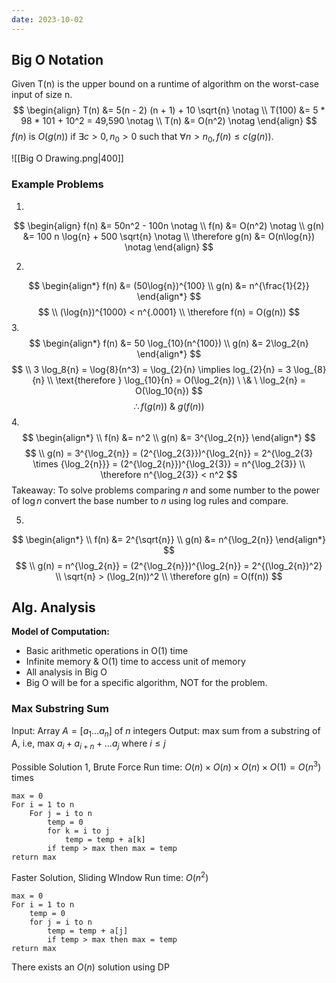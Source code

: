 ```yaml
---
date: 2023-10-02
---
```

## Big O Notation

Given T(n) is the upper bound on a runtime of algorithm on the worst-case input of size n.
$$
\begin{align}
T(n) &= 5(n - 2) (n + 1) + 10 \sqrt{n} \notag
\\ T(100) &= 5 * 98 * 101 + 10^2 = 49,590 \notag
\\ T(n) &= O(n^2) \notag
\end{align}
$$
$f(n)$ is $O(g(n))$ if $\exists c > 0, n_0 > 0$ such that $\forall n > n_0, f(n) \leq c(g(n))$.

![[Big O Drawing.png|400]]

### Example Problems

1. 
$$
\begin{align}
f(n) &= 50n^2 - 100n \notag
\\ f(n) &= O(n^2) \notag
\\ g(n) &= 100 n \log{n}  + 500 \sqrt{n} \notag
\\ \therefore g(n) &= O(n\log{n}) \notag
\end{align}
$$

2. 
$$
\begin{align*}
f(n) &= (50\log{n})^{100}
\\ g(n) &= n^{\frac{1}{2}}
\end{align*}
$$
$$
\\ (\log{n})^{1000} < n^{.0001}
\\ \therefore f(n) = O(g(n))
$$
3. 
$$
\begin{align*}
f(n) &= 50 \log_{10}(n^{100})
\\ g(n) &= 2\log_2{n}
\end{align*}
$$
$$
\\ 3 \log_8{n} = \log{8}(n^3) = \log_{2}{n} \implies log_{2}{n} = 3 \log_{8}{n}
\\ \text{therefore } \log_{10}{n} = O(\log_2{n}) \ \& \ \log_2{n} = O(\log_10{n})
$$
$$
\therefore f(g(n)) \ \& \ g(f(n))
$$
4. 
$$
\begin{align*}
\\ f(n) &= n^2
\\ g(n) &= 3^{\log_2{n}}
\end{align*}
$$
$$
\\ g(n) = 3^{\log_2{n}} = (2^{\log_2{3}})^{\log_2{n}} = 2^{\log_2{3} \times {\log_2{n}}} = (2^{\log_2{n}})^{\log_2{3}} = n^{\log_2{3}}
\\ \therefore n^{\log_2{3}} < n^2
$$
Takeaway: To solve problems comparing $n$ and some number to the power of $\log{n}$ convert the base number to $n$ using log rules and compare.

5. 
$$
\begin{align*}
\\ f(n) &= 2^{\sqrt{n}}
\\ g(n) &= n^{\log_2{n}}
\end{align*}
$$
$$
\\ g(n) = n^{\log_2{n}} = (2^{\log_2{n}})^{\log_2{n}} = 2^{(\log_2{n})^2}
\\ \sqrt{n} > (\log_2(n))^2
\\ \therefore g(n) = O(f(n))
$$
## Alg. Analysis

**Model of Computation:**
- Basic arithmetic operations in O(1) time
- Infinite memory & O(1) time to access unit of memory
- All analysis in Big O
- Big O will be for a specific algorithm, NOT for the problem.
### Max Substring Sum

Input: Array $A = [a_1 ... a_n]$ of $n$ integers
Output: max sum from a substring of A, i.e, max $a_i + a_{i + n} + ... a_j$ where $i \leq j$

Possible Solution 1, Brute Force
Run time: $O(n) \times O(n) \times O(n) \times O(1) = O(n^3)$ times

```pseudocode
max = 0
For i = 1 to n
	For j = i to n
		temp = 0
		for k = i to j
			temp = temp + a[k]
		if temp > max then max = temp
return max
```

Faster Solution, Sliding WIndow
Run time: $O(n^2)$

```pseudocode
max = 0
For i = 1 to n
	temp = 0
	for j = i to n
		temp = temp + a[j]
		if temp > max then max = temp
return max
```

There exists an $O(n)$ solution using DP